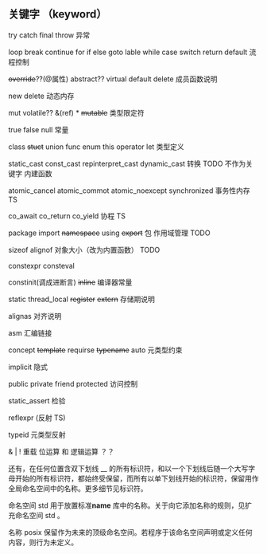 ## 关键字 （keyword）

try catch final throw  异常

loop break continue for if else goto lable  while case switch return default 流程控制

~~override~~??(@属性) abstract?? virtual  default delete 成员函数说明

new delete 动态内存

mut volatile?? &(ref) * ~~mutable~~ 类型限定符

true false null 常量

class ~~stuct~~ union func enum this operator let 类型定义

static_cast const_cast repinterpret_cast 
dynamic_cast 转换 TODO 不作为关键字 内建函数

atomic_cancel atomic_commot atomic_noexcept synchronized 事务性内存 TS

co_await co_return co_yield 协程 TS

package import ~~namespace~~ using ~~export~~ 包 作用域管理  TODO

sizeof alignof 对象大小（改为内置函数） TODO

constexpr 
consteval 

constinit(调成进断言) ~~inline~~ 编译器常量

static thread_local ~~register~~  ~~extern~~ 存储期说明

alignas 对齐说明

asm 汇编链接

concept ~~template~~ requirse  ~~typename~~ auto 元类型约束

implicit 隐式

public private friend protected 访问控制

static_assert 检验

reflexpr (反射 TS)

typeid 元类型反射

& | ! 重载 位运算 和 逻辑运算 ？？


还有，在任何位置含双下划线 \_\_ 的所有标识符，和以一个下划线后随一个大写字母开始的所有标识符，都始终受保留，而所有以单下划线开始的标识符，保留用作全局命名空间中的名称。更多细节见标识符。

命名空间 std 用于放置标准**name** 库中的名称。关于向它添加名称的规则，见扩充命名空间 std 。

名称 posix 保留作为未来的顶级命名空间。若程序于该命名空间声明或定义任何内容，则行为未定义。
